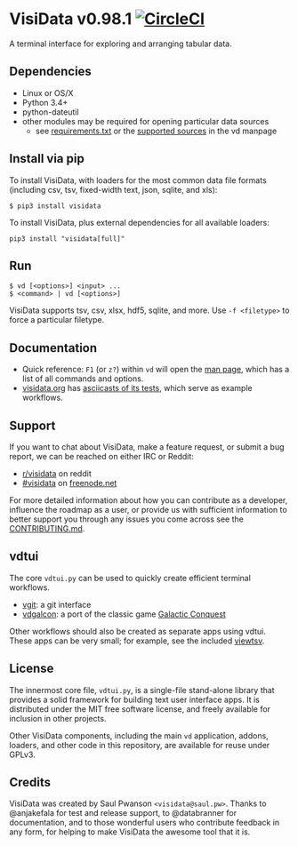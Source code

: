 # VisiData v0.98.1 [![CircleCI](https://circleci.com/gh/saulpw/visidata/tree/stable.svg?style=svg)](https://circleci.com/gh/saulpw/visidata/tree/stable)

A terminal interface for exploring and arranging tabular data.

## Dependencies

- Linux or OS/X
- Python 3.4+
- python-dateutil
- other modules may be required for opening particular data sources
    - see [requirements.txt](https://github.com/saulpw/visidata/blob/stable/requirements.txt) or the [supported sources](http://visidata.org/man/#loaders) in the vd manpage

## Install via pip

To install VisiData, with loaders for the most common data file formats (including csv, tsv, fixed-width text, json, sqlite, and xls):

```
$ pip3 install visidata
```

To install VisiData, plus external dependencies for all available loaders:

```
pip3 install "visidata[full]"
```

## Run

```
$ vd [<options>] <input> ...
$ <command> | vd [<options>]
```

VisiData supports tsv, csv, xlsx, hdf5, sqlite, and more.
Use `-f <filetype>` to force a particular filetype.

## Documentation

* Quick reference: `F1` (or `z?`) within `vd` will open the [man page](http://visidata.org/man), which has a list of all commands and options.
* [visidata.org](http://visidata.org) has [asciicasts of its tests](http://visidata.org/test), which serve as example workflows.

## Support

If you want to chat about VisiData, make a feature request, or submit a bug report, we can be reached on either IRC or Reddit:

- [r/visidata](https://www.reddit.com/r/visidata/) on reddit
- [#visidata](irc://freenode.net/#visidata) on [freenode.net](https://webchat.freenode.net)

For more detailed information about how you can contribute as a developer, influence the roadmap as a user, or provide us with sufficient information to better support you through any issues you come across see the [CONTRIBUTING.md](CONTRIBUTING.md).

## vdtui

The core `vdtui.py` can be used to quickly create efficient terminal workflows.

- [vgit](https://github.com/saulpw/vgit): a git interface
- [vdgalcon](https://github.com/saulpw/vdgalcon): a port of the classic game [Galactic Conquest](https://www.galcon.com)

Other workflows should also be created as separate apps using vdtui.  These apps can be very small; for example, see the included [viewtsv](bin/viewtsv).


## License

The innermost core file, `vdtui.py`, is a single-file stand-alone library that provides a solid framework for building text user interface apps. It is distributed under the MIT free software license, and freely available for inclusion in other projects.

Other VisiData components, including the main `vd` application, addons, loaders, and other code in this repository, are available for reuse under GPLv3.

## Credits

VisiData was created by Saul Pwanson `<visidata@saul.pw>`.
Thanks to @anjakefala for test and release support, to @databranner for documentation, and to those wonderful users who contribute feedback in any form, for helping to make VisiData the awesome tool that it is.
